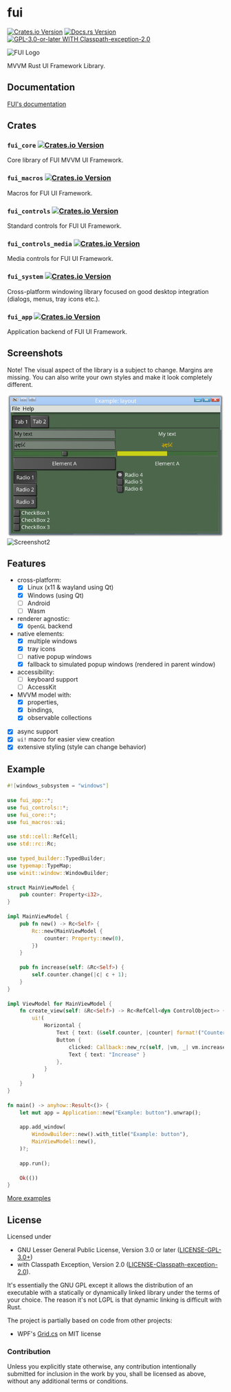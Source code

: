 # fui

[![Crates.io Version](https://img.shields.io/crates/v/fui_core.svg)](https://crates.io/crates/fui_core)
[![Docs.rs Version](https://docs.rs/fui_core/badge.svg)](https://docs.rs/fui_core)
[![GPL-3.0-or-later WITH Classpath-exception-2.0](https://img.shields.io/crates/l/fui_core.svg)](https://github.com/marek-g/rust-fui/blob/master/LICENSE.md)

![FUI Logo](./doc/images/fui_logo_shadow.png)

MVVM Rust UI Framework Library.

## Documentation

[FUI's documentation](./doc/SUMMARY.md)

## Crates

### `fui_core` [![Crates.io Version](https://img.shields.io/crates/v/fui_core.svg)](https://crates.io/crates/fui_core)

Core library of FUI MVVM UI Framework.

### `fui_macros` [![Crates.io Version](https://img.shields.io/crates/v/fui_macros.svg)](https://crates.io/crates/fui_macros)

Macros for FUI UI Framework.

### `fui_controls` [![Crates.io Version](https://img.shields.io/crates/v/fui_controls.svg)](https://crates.io/crates/fui_controls)

Standard controls for FUI UI Framework.

### `fui_controls_media` [![Crates.io Version](https://img.shields.io/crates/v/fui_controls_media.svg)](https://crates.io/crates/fui_controls_media)

Media controls for FUI UI Framework.

### `fui_system` [![Crates.io Version](https://img.shields.io/crates/v/fui_system.svg)](https://crates.io/crates/fui_system)

Cross-platform windowing library focused on good desktop integration (dialogs, menus, tray icons etc.).

### `fui_app` [![Crates.io Version](https://img.shields.io/crates/v/fui_app.svg)](https://crates.io/crates/fui_app)

Application backend of FUI UI Framework.

## Screenshots

Note! The visual aspect of the library is a subject to change. Margins are missing. You can also write your own styles and make it look completely different.

![Screenshot1](./doc/images/screenshot1.png)
![Screenshot2](./doc/images/screenshot2.png)

## Features

- cross-platform:
  - [x] Linux (x11 & wayland using Qt)
  - [x] Windows (using Qt)
  - [ ] Android
  - [ ] Wasm
- renderer agnostic:
  - [x] `OpenGL` backend
- native elements:
  - [x] multiple windows
  - [x] tray icons
  - [ ] native popup windows
  - [x] fallback to simulated popup windows (rendered in parent window)
- accessibility:
  - [ ] keyboard support
  - [ ] AccessKit
- MVVM model with:
  - [x] properties,
  - [x] bindings,
  - [x] observable collections
- [x] async support
- [x] `ui!` macro for easier view creation
- [x] extensive styling (style can change behavior)

## Example

```rust
#![windows_subsystem = "windows"]

use fui_app::*;
use fui_controls::*;
use fui_core::*;
use fui_macros::ui;

use std::cell::RefCell;
use std::rc::Rc;

use typed_builder::TypedBuilder;
use typemap::TypeMap;
use winit::window::WindowBuilder;

struct MainViewModel {
    pub counter: Property<i32>,
}

impl MainViewModel {
    pub fn new() -> Rc<Self> {
        Rc::new(MainViewModel {
            counter: Property::new(0),
        })
    }

    pub fn increase(self: &Rc<Self>) {
        self.counter.change(|c| c + 1);
    }
}

impl ViewModel for MainViewModel {
    fn create_view(self: &Rc<Self>) -> Rc<RefCell<dyn ControlObject>> {
        ui!(
            Horizontal {
                Text { text: (&self.counter, |counter| format!("Counter {}", counter)) },
                Button {
                    clicked: Callback::new_rc(self, |vm, _| vm.increase()),
                    Text { text: "Increase" }
                },
            }
        )
    }
}

fn main() -> anyhow::Result<()> {
    let mut app = Application::new("Example: button").unwrap();

    app.add_window(
        WindowBuilder::new().with_title("Example: button"),
        MainViewModel::new(),
    )?;

    app.run();

    Ok(())
}
```

[More examples](./fui_examples)

## License

Licensed under

 * GNU Lesser General Public License, Version 3.0 or later ([LICENSE-GPL-3.0+](https://spdx.org/licenses/GPL-3.0-or-later.html))
 * with Classpath Exception, Version 2.0 ([LICENSE-Classpath-exception-2.0](https://spdx.org/licenses/Classpath-exception-2.0.html)).

It's essentially the GNU GPL except it allows the distribution of an executable with a statically or dynamically linked library under the terms of your choice. The reason it's not LGPL is that dynamic linking is difficult with Rust.

The project is partially based on code from other projects:

 * WPF's [Grid.cs](https://github.com/dotnet/wpf/blob/master/src/Microsoft.DotNet.Wpf/src/PresentationFramework/System/Windows/Controls/Grid.cs) on MIT license

### Contribution

Unless you explicitly state otherwise, any contribution intentionally submitted for inclusion in the work by you, shall be licensed as above, without any additional terms or conditions.
